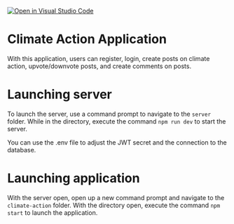 [![Open in Visual Studio Code](https://classroom.github.com/assets/open-in-vscode-f059dc9a6f8d3a56e377f745f24479a46679e63a5d9fe6f495e02850cd0d8118.svg)](https://classroom.github.com/online_ide?assignment_repo_id=5647201&assignment_repo_type=AssignmentRepo)

# Climate Action Application

With this application, users can register, login, create posts on climate action, upvote/downvote posts, and create comments on posts.

# Launching server

To launch the server, use a command prompt to navigate to the `server` folder. While in the directory, execute the command `npm run dev` to start the server.

You can use the .env file to adjust the JWT secret and the connection to the database.

# Launching application

With the server open, open up a new command prompt and navigate to the `climate-action` folder. With the directory open, execute the command `npm start` to launch the application.
